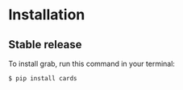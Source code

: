 # Installation

## Stable release

To install grab, run this command in your terminal:

```
$ pip install cards
```


